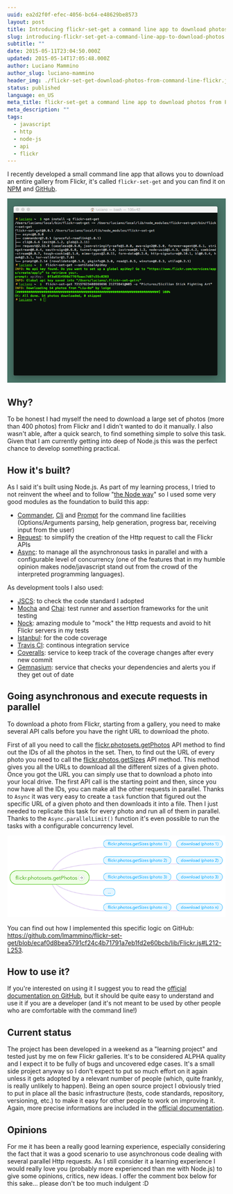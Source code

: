 ```yaml
---
uuid: ea2d2f0f-efec-4056-bc64-e48629be8573
layout: post
title: Introducing flickr-set-get a command line app to download photos
slug: introducing-flickr-set-get-a-command-line-app-to-download-photos
subtitle: ""
date: 2015-05-11T23:04:50.000Z
updated: 2015-05-14T17:05:48.000Z
author: Luciano Mammino
author_slug: luciano-mammino
header_img: ./flickr-set-get-download-photos-from-command-line-flickr.jpg
status: published
language: en_US
meta_title: flickr-set-get a command line app to download photos from Flickr
meta_description: ""
tags:
  - javascript
  - http
  - node-js
  - api
  - flickr
---
```


I recently developed a small command line app that allows you to download an entire gallery from Flickr, it's called `flickr-set-get` and you can find it on [NPM](https://www.npmjs.com/package/flickr-set-get) and [GitHub](https://github.com/lmammino/flickr-set-get).

![a screenshoot of flickr-set-get](./687474703a2f2f692e696d6775722e636f6d2f4447457059746c2e706e67.png)

## Why?

To be honest I had myself the need to download a large set of photos (more than 400 photos) from Flickr and I didn't wanted to do it manually. I also wasn't able, after a quick search, to find something simple to solve this task. Given that I am currently getting into deep of Node.js this was the perfect chance to develop something practical.

## How it's built?

As I said it's built using Node.js. As part of my learning process, I tried to not reinvent the wheel and to follow "[the Node way](http://thenodeway.io)" so I used some very good modules as the foundation to build this app:

  - [Commander](https://www.npmjs.com/package/commander), [Cli](https://www.npmjs.com/package/cli) and [Prompt](https://www.npmjs.com/package/prompt) for the command line facilities (Options/Arguments parsing, help generation, progress bar, receiving input from the user)
  - [Request](https://www.npmjs.com/package/request): to simplify the creation of the Http request to call the Flickr APIs
  - [Async](https://www.npmjs.com/package/async): to manage all the asynchronous tasks in parallel and with a configurable level of concurrency (one of the features that in my humble opinion makes node/javascript stand out from the crowd of the interpreted programming languages).

As development tools I also used:

  - [JSCS](http://jscs.info): to check the code standard I adopted
  - [Mocha](http://mochajs.org) and [Chai](http://chaijs.com/): test runner and assertion frameworks for the unit testing
  - [Nock](https://www.npmjs.com/package/nock): amazing module to "mock" the Http requests and avoid to hit Flickr servers in my tests
  - [Istanbul](https://gotwarlost.github.io/istanbul): for the code coverage
  - [Travis CI](https://travis-ci.org): continous integration service
  - [Coveralls](https://coveralls.io): service to keep track of the coverage changes after every new commit
  - [Gemnasium](https://gemnasium.com): service that checks your dependencies and alerts you if they get out of date

## Going asynchronous and execute requests in parallel

To download a photo from Flickr, starting from a gallery, you need to make several API calls before you have the right URL to download the photo.

First of all you need to call the [flickr.photosets.getPhotos](https://www.flickr.com/services/api/flickr.photosets.getPhotos.html) API method to find out the IDs of all the photos in the set.
Then, to find out the URL of every photo you need to call the [flickr.photos.getSizes](https://www.flickr.com/services/api/flickr.photos.getSizes.html) API method. This method gives you all the URLs to download all the different sizes of a given photo. Once you got the URL you can simply use that to download a photo into your local drive.
The first API call is the starting point and then, since you now have all the IDs, you can make all the other requests in parallel.
Thanks to `Async` it was very easy to create a `task` function that figured out the specific URL of a given photo and then downloads it into a file. Then I just needed to replicate this task for every photo and run all of them in parallel. Thanks to the `Async.parallelLimit()` function it's even possible to run the tasks with a configurable concurrency level.

![flickr-set-get asynchronous requests diagram](./flickr-set-get-requests-diagram.png)

You can find out how I implemented this specific logic on GitHub: https://github.com/lmammino/flickr-set-get/blob/ecaf0d8bea5791cf24c4b71791a7eb1fd2e60bcb/lib/Flickr.js#L212-L253. 

## How to use it?

If you're interested on using it I suggest you to read the [official documentation on GitHub](https://github.com/lmammino/flickr-set-get), but it should be quite easy to understand and use it if you are a developer (and it's not meant to be used by other people who are comfortable with the command line!)

## Current status

The project has been developed in a weekend as a "learning project" and tested just by me on few Flickr galleries. It's to be considered ALPHA quality and I expect it to be fully of bugs and uncovered edge cases. 
It's a small side project anyway so I don't expect to put so much effort on it again unless it gets adopted by a relevant number of people (which, quite frankly, is really unlikely to happen).
Being an open source project I obviously tried to put in place all the basic infrastructure (tests, code standards, repository, versioning, etc.) to make it easy for other people to work on improving it. Again, more precise informations are included in the [official documentation](https://github.com/lmammino/flickr-set-get).

## Opinions

For me it has been a really good learning experience, especially considering the fact that it was a good scenario to use asynchronous code dealing with several parallel Http requests. 
As I still consider it a learning experience I would really love you (probably more experienced than me with Node.js) to give some opinions, critics, new ideas. 
I offer the comment box below for this sake... please don't be too much indulgent :D

